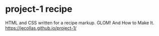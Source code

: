 # project-1 recipe
HTML and CSS written for a recipe markup. GLOM! And How to Make It. 
https://jecollas.github.io/project-1/
